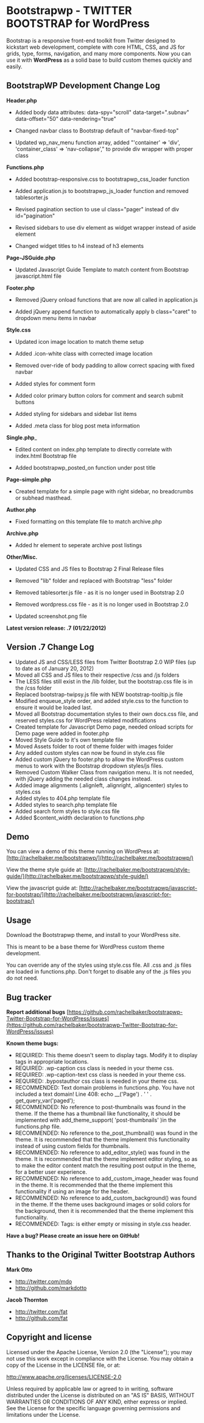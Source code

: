 Bootstrapwp - TWITTER BOOTSTRAP for WordPress
=================

Bootstrap is a responsive front-end toolkit from Twitter designed to kickstart web development, complete with core HTML, CSS, and JS for grids, type, forms, navigation, and many more components. Now you can use it with **WordPress** as a solid base to build custom themes quickly and easily.

BootstrapWP Development Change Log
---

__Header.php__

* Added body data attributes: data-spy="scroll" data-target=".subnav" data-offset="50" data-rendering="true"

* Changed navbar class to Bootstrap default of "navbar-fixed-top"

* Updated wp_nav_menu function array, added "'container' => 'div', 'container_class' => 'nav-collapse'," to provide div wrapper with proper class


__Functions.php__

* Added bootstrap-responsive.css to bootstrapwp_css_loader function

* Added application.js to bootstrapwp_js_loader function and removed tablesorter.js

* Revised pagination section to use ul class="pager" instead of div id="pagination"

* Revised sidebars to use div element as widget wrapper instead of aside element

* Changed widget titles to h4 instead of h3 elements



__Page-JSGuide.php__

* Updated Javascript Guide Template to match content from Bootstrap javascript.html file

__Footer.php__

* Removed jQuery onload functions that are now all called in application.js

* Added jQuery append function to automatically apply b class="caret" to dropdown menu items in navbar


__Style.css__

* Updated icon image location to match theme setup

* Added .icon-white class with corrected image location

* Removed over-ride of body padding to allow correct spacing with fixed navbar
* Added styles for comment form

* Added color primary button colors for comment and search submit buttons

* Added styling for sidebars and sidebar list items

* Added .meta class for blog post meta information



__Single.php___

*	Edited content on index.php template to directly correlate with index.html Bootstrap file

*	Added bootstrapwp_posted_on function under post title

__Page-simple.php__

*	Created template for a simple page with right sidebar, no breadcrumbs or subhead masthead.


__Author.php__

*	Fixed formatting on this template file to match archive.php

__Archive.php__

*	Added hr element to seperate archive post listings

__Other/Misc.__

* Updated CSS and JS files to Bootstrap 2 Final Release files 

* Removed "lib" folder and replaced with Bootstrap "less" folder

* Removed tablesorter.js file - as it is no longer used in Bootstrap 2.0

* Removed wordpress.css file - as it is no longer used in Bootstrap 2.0

*	Updated screenshot.png file





**Latest version release: .7 (01/22/2012)**

Version .7 Change Log
----

* Updated JS and CSS/LESS files from Twitter Bootstrap 2.0 WIP files (up to date as of January 20, 2012)
* Moved all CSS and JS files to their respective /css and /js folders
* The LESS files still exist in the /lib folder, but the bootstrap.css file is in the /css folder
* Replaced bootstrap-twipsy.js file with NEW bootstrap-tooltip.js file
* Modified enqueue_style order, and added style.css to the function to ensure it would be loaded last.
* Moved all Bootstrap documentation styles to their own docs.css file, and reserved styles.css for WordPress related modifications
* Created template for Javascript Demo page, needed onload scripts for Demo page were added in footer.php
* Moved Style Guide to it's own template file
* Moved Assets folder to root of theme folder with images folder
* Any added custom styles can now be found in style.css file
* Added custom jQuery to footer.php to allow the WordPress custom menus to work with the Bootstrap dropdown styles/js files.  
* Removed Custom Walker Class from navigation menu.  It is not needed, with jQuery adding the needed class changes instead.
* Added image alignments (.alignleft, .alignright, .aligncenter) styles to styles.css
* Added styles to 404.php template file
* Added styles to search.php template file
* Added search form styles to style.css file
* Added $content_width declaration to functions.php




Demo
----
You can view a demo of this theme running on WordPress at:  [http://rachelbaker.me/bootstrapwp/](http://rachelbaker.me/bootstrapwp/)

View the theme style guide at: [http://rachelbaker.me/bootstrapwp/style-guide/](http://rachelbaker.me/bootstrapwp/style-guide/)

View the javascript guide at: [http://rachelbaker.me/bootstrapwp/javascript-for-bootstrap/](http://rachelbaker.me/bootstrapwp/javascript-for-bootstrap/)




Usage
-----

Download the Bootstrapwp theme, and install to your WordPress site.

This is meant to be a base theme for WordPress custom theme development.  

You can override any of the styles using style.css file.  All .css and .js files are loaded in functions.php.  Don't forget to disable any of the .js files you do not need.  




Bug tracker
-----------
**Report additional bugs** [https://github.com/rachelbaker/bootstrapwp-Twitter-Bootstrap-for-WordPress/issues](https://github.com/rachelbaker/bootstrapwp-Twitter-Bootstrap-for-WordPress/issues)


**Known theme bugs:**

* REQUIRED: This theme doesn't seem to display tags. Modify it to display tags in appropriate locations.
* REQUIRED: .wp-caption css class is needed in your theme css.
* REQUIRED: .wp-caption-text css class is needed in your theme css.
* REQUIRED: .bypostauthor css class is needed in your theme css.
* RECOMMENDED: Text domain problems in functions.php. You have not included a text domain!
Line 408: echo __('Page') . ' ' . get_query_var('paged');
* RECOMMENDED: No reference to post-thumbnails was found in the theme. If the theme has a thumbnail like functionality, it should be implemented with add_theme_support( 'post-thumbnails' )in the functions.php file.
* RECOMMENDED: No reference to the_post_thumbnail() was found in the theme. It is recommended that the theme implement this functionality instead of using custom fields for thumbnails.
* RECOMMENDED: No reference to add_editor_style() was found in the theme. It is recommended that the theme implement editor styling, so as to make the editor content match the resulting post output in the theme, for a better user experience.
* RECOMMENDED: No reference to add_custom_image_header was found in the theme. It is recommended that the theme implement this functionality if using an image for the header.
* RECOMMENDED: No reference to add_custom_background() was found in the theme. If the theme uses background images or solid colors for the background, then it is recommended that the theme implement this functionality.
* RECOMMENDED: Tags: is either empty or missing in style.css header.

**Have a bug? Please create an issue here on GitHub!**




Thanks to the Original Twitter Bootstrap Authors
-----------------------

**Mark Otto**

+ http://twitter.com/mdo
+ http://github.com/markdotto

**Jacob Thornton**

+ http://twitter.com/fat
+ http://github.com/fat


Copyright and license
---------------------


Licensed under the Apache License, Version 2.0 (the "License");
you may not use this work except in compliance with the License.
You may obtain a copy of the License in the LICENSE file, or at:

   http://www.apache.org/licenses/LICENSE-2.0

Unless required by applicable law or agreed to in writing, software
distributed under the License is distributed on an "AS IS" BASIS,
WITHOUT WARRANTIES OR CONDITIONS OF ANY KIND, either express or implied.
See the License for the specific language governing permissions and
limitations under the License.
